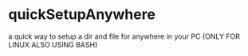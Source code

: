 # quickSetupAnywhere
a quick way to setup a dir and file for anywhere in your PC (ONLY FOR LINUX ALSO USING BASH)
